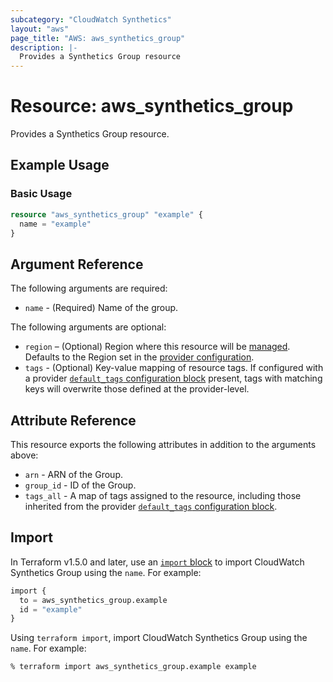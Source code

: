 ```yaml
---
subcategory: "CloudWatch Synthetics"
layout: "aws"
page_title: "AWS: aws_synthetics_group"
description: |-
  Provides a Synthetics Group resource
---
```


# Resource: aws_synthetics_group

Provides a Synthetics Group resource.

## Example Usage

### Basic Usage

```terraform
resource "aws_synthetics_group" "example" {
  name = "example"
}
```

## Argument Reference

The following arguments are required:

* `name` - (Required) Name of the group.

The following arguments are optional:

* `region` – (Optional) Region where this resource will be [managed](https://docs.aws.amazon.com/general/latest/gr/rande.html#regional-endpoints). Defaults to the Region set in the [provider configuration](https://registry.terraform.io/providers/hashicorp/aws/latest/docs#aws-configuration-reference).
* `tags` - (Optional) Key-value mapping of resource tags. If configured with a provider [`default_tags` configuration block](/docs/providers/aws/index.html#default_tags-configuration-block) present, tags with matching keys will overwrite those defined at the provider-level.

## Attribute Reference

This resource exports the following attributes in addition to the arguments above:

* `arn` - ARN of the Group.
* `group_id` - ID of the Group.
* `tags_all` - A map of tags assigned to the resource, including those inherited from the provider [`default_tags` configuration block](https://registry.terraform.io/providers/hashicorp/aws/latest/docs#default_tags-configuration-block).

## Import

In Terraform v1.5.0 and later, use an [`import` block](https://developer.hashicorp.com/terraform/language/import) to import CloudWatch Synthetics Group using the `name`. For example:

```terraform
import {
  to = aws_synthetics_group.example
  id = "example"
}
```

Using `terraform import`, import CloudWatch Synthetics Group using the `name`. For example:

```console
% terraform import aws_synthetics_group.example example
```
